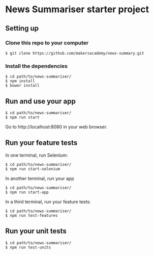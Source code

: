 # News Summariser starter project

## Setting up

### Clone this repo to your computer

    $ git clone https://github.com/makersacademy/news-summary.git

### Install the dependencies

    $ cd path/to/news-summariser/
    $ npm install
    $ bower install

## Run and use your app

    $ cd path/to/news-summariser/
    $ npm run start

Go to http://localhost:8080 in your web browser.

## Run your feature tests

In one terminal, run Selenium:

    $ cd path/to/news-summariser/
    $ npm run start-selenium

In another terminal, run your app

    $ cd path/to/news-summariser/
    $ npm run start-app

In a third terminal, run your feature tests:

    $ cd path/to/news-summariser/
    $ npm run test-features

## Run your unit tests

    $ cd path/to/news-summariser/
    $ npm run test-units
